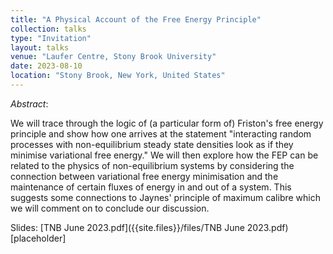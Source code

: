 ```yaml
---
title: "A Physical Account of the Free Energy Principle"
collection: talks
type: "Invitation"
layout: talks
venue: "Laufer Centre, Stony Brook University"
date: 2023-08-10
location: "Stony Brook, New York, United States"
---
```


_Abstract_: 

We will trace through the logic of (a particular form of) Friston's free energy principle and show how one arrives at the statement "interacting random processes with non-equilibrium steady state densities look as if they minimise variational free energy."  We will then explore how the FEP can be related to the physics of non-equilibrium systems by considering the connection between variational free energy minimisation and the maintenance of certain fluxes of energy in and out of a system.  This suggests some connections to Jaynes' principle of maximum calibre which we will comment on to conclude our discussion.

Slides: [TNB June 2023.pdf]({{site.files}}/files/TNB June 2023.pdf) [placeholder]

